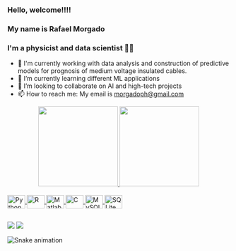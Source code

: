 ### Hello, welcome!!!!
### My name is Rafael Morgado 
### I'm a physicist and data scientist 👋👋

- 🔭 I'm currently working with data analysis and construction of predictive models for prognosis of medium voltage insulated cables.
- 🌱 I’m currently learning different ML applications
- 👯 I’m looking to collaborate on AI and high-tech projects
- 📫 How to reach me: My email is morgadoph@gmail.com

<div align="center">
  <a href="https://github.com/morgadoph">
  <img height="180em" src="https://github-readme-stats.vercel.app/api?username=morgadoph&show_icons=true&theme=dark&include_all_commits=true&count_private=true"/>
  <img height="180em" src="https://github-readme-stats.vercel.app/api/top-langs/?username=morgadoph&layout=compact&langs_count=7&theme=dark"/>
</div>
  <div style="display: inline_block"><br>
  <img align="center" alt="Python" height="30" width="40" src="https://cdn.jsdelivr.net/gh/devicons/devicon/icons/python/python-original.svg">
  <img align="center" alt="R" height="30" width="40" src="https://cdn.jsdelivr.net/gh/devicons/devicon/icons/r/r-original.svg">
  <img align="center" alt="Matlab" height="30" width="40" src="https://cdn.jsdelivr.net/gh/devicons/devicon/icons/matlab/matlab-original.svg">
  <img align="center" alt="C" height="30" width="40" src="https://cdn.jsdelivr.net/gh/devicons/devicon/icons/c/c-original.svg">
  <img align="center" alt="MySQL" height="30" width="40" src="https://cdn.jsdelivr.net/gh/devicons/devicon/icons/mysql/mysql-original.svg">
  <img align="center" alt="SQLite" height="30" width="40" src="https://cdn.jsdelivr.net/gh/devicons/devicon/icons/sqlite/sqlite-original.svg">
</div>
    
  ##
 
  <div> 
  <a href="https://instagram.com/morgadoph" target="_blank"><img src="https://img.shields.io/badge/-Instagram-%23E4405F?style=for-the-badge&logo=instagram&logoColor=white" target="_blank"></a>
  <a href="https://www.linkedin.com/in/rafaelmbatista" target="_blank"><img src="https://img.shields.io/badge/-LinkedIn-%230077B5?style=for-the-badge&logo=linkedin&logoColor=white" target="_blank"></a> 

  ![Snake animation](https://github.com/morgadoph/morgadoph/blob/output/github-contribution-grid-snake.svg)
 
</div>
